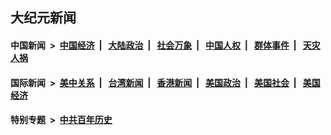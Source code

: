 ## 大纪元新闻

#### 中国新闻 &nbsp;>&nbsp; [中国经济](indexes/ncid283/README.md?06280045) &nbsp;| &nbsp; [大陆政治](indexes/ncid277/README.md?06280045) &nbsp;| &nbsp; [社会万象](indexes/ncid282/README.md?06280045) &nbsp;| &nbsp; [中国人权](indexes/ncid278/README.md?06280045) &nbsp;| &nbsp; [群体事件](indexes/ncid279/README.md?06280045) &nbsp;| &nbsp; [天灾人祸](indexes/ncid280/README.md?06280045)

#### 国际新闻 &nbsp;>&nbsp; [美中关系](indexes/nf1412576/README.md?06280045) &nbsp;| &nbsp; [台湾新闻](indexes/ncid1349361/README.md?06280045) &nbsp;| &nbsp; [香港新闻](indexes/ncid1349362/README.md?06280045) &nbsp;| &nbsp; [美国政治](indexes/ncid1078159/README.md?06280045) &nbsp;| &nbsp; [美国社会](indexes/ncid1078160/README.md?06280045) &nbsp;| &nbsp; [美国经济](indexes/ncid1078158/README.md?06280045)

#### 特别专题 &nbsp;>&nbsp; [中共百年历史](https://github.com/epoch-news/epoch-special/blob/master/README.md?06280045)  
